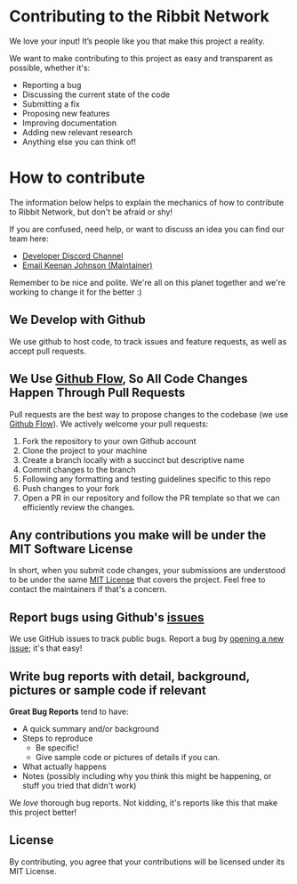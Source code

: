 # Contributing to the Ribbit Network
We love your input! It’s people like you that make this project a reality.

We want to make contributing to this project as easy and transparent as possible, whether it's:

- Reporting a bug
- Discussing the current state of the code
- Submitting a fix
- Proposing new features
- Improving documentation
- Adding new relevant research
- Anything else you can think of!

# How to contribute

The information below helps to explain the mechanics of how to contribute to Ribbit Network, but don't be afraid or shy!

If you are confused, need help, or want to discuss an idea you can find our team here:

* [Developer Discord Channel](https://discord.gg/vq8PkDb2TC)
* [Email Keenan Johnson (Maintainer)](mailto:keenan.johnson@gmail.com)

Remember to be nice and polite. We're all on this planet together and we're working to change it for the better :)

## We Develop with Github
We use github to host code, to track issues and feature requests, as well as accept pull requests.

## We Use [Github Flow](https://guides.github.com/introduction/flow/index.html), So All Code Changes Happen Through Pull Requests
Pull requests are the best way to propose changes to the codebase (we use [Github Flow](https://guides.github.com/introduction/flow/index.html)). We actively welcome your pull requests:

1. Fork the repository to your own Github account
2. Clone the project to your machine
3. Create a branch locally with a succinct but descriptive name
4. Commit changes to the branch
5. Following any formatting and testing guidelines specific to this repo
6. Push changes to your fork
7. Open a PR in our repository and follow the PR template so that we can efficiently review the changes.

## Any contributions you make will be under the MIT Software License
In short, when you submit code changes, your submissions are understood to be under the same [MIT License](http://choosealicense.com/licenses/mit/) that covers the project. Feel free to contact the maintainers if that's a concern.

## Report bugs using Github's [issues](https://github.com/Ribbit-Network/ribbit-network-frog-sensor/issues)
We use GitHub issues to track public bugs. Report a bug by [opening a new issue](https://github.com/Ribbit-Network/ribbit-network-frog-sensor/issues/new/choose); it's that easy!

## Write bug reports with detail, background, pictures or sample code if relevant

**Great Bug Reports** tend to have:

- A quick summary and/or background
- Steps to reproduce
  - Be specific!
  - Give sample code or pictures of details if you can.
- What actually happens
- Notes (possibly including why you think this might be happening, or stuff you tried that didn't work)

We *love* thorough bug reports. Not kidding, it's reports like this that make this project better!

## License
By contributing, you agree that your contributions will be licensed under its MIT License.

